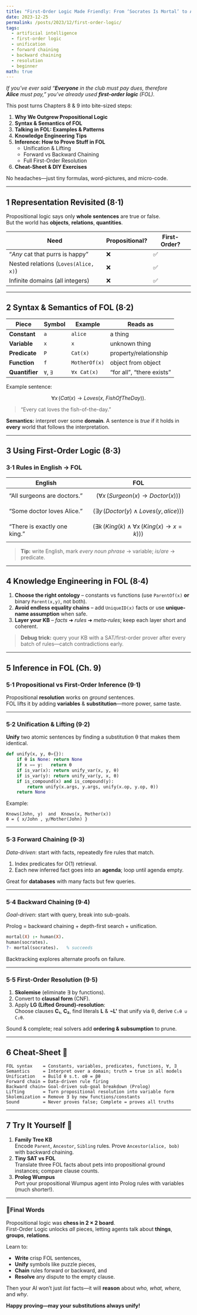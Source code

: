 ```yaml
---
title: "First-Order Logic Made Friendly: From ‘Socrates Is Mortal’ to Automatic Proofs"
date: 2023-12-25
permalink: /posts/2023/12/first-order-logic/
tags:
  - artificial intelligence
  - first-order logic
  - unification
  - forward chaining
  - backward chaining
  - resolution
  - beginner
math: true
---
```


*If you’ve ever said “**Everyone** in the club must pay dues, therefore  
**Alice** must pay,” you’ve already used **first-order logic** (FOL).*

This post turns Chapters 8 & 9 into bite-sized steps:

1. **Why We Outgrew Propositional Logic**
2. **Syntax & Semantics of FOL**
3. **Talking in FOL: Examples & Patterns**
4. **Knowledge Engineering Tips**
5. **Inference: How to Prove Stuff in FOL**
    * Unification & Lifting
    * Forward vs Backward Chaining
    * Full First-Order Resolution
6. **Cheat-Sheet & DIY Exercises**

No headaches—just tiny formulas, word-pictures, and micro-code.

---

## 1 Representation Revisited (8·1)

Propositional logic says only **whole sentences** are true or false.  
But the world has **objects**, **relations**, **quantities**.

| Need                                 | Propositional? | First-Order? |
|--------------------------------------|----------------|--------------|
| “*Any* cat that purrs is happy”      | ❌              | ✅️           |
| Nested relations (`Loves(Alice, x)`) | ❌              | ✅️           |
| Infinite domains (all integers)      | ❌              | ✅️           |

---

## 2 Syntax & Semantics of FOL (8·2)

| Piece          | Symbol   | Example       | Reads as                  |
|----------------|----------|---------------|---------------------------|
| **Constant**   | `a`      | `alice`       | a thing                   |
| **Variable**   | `x`      | `x`           | unknown thing             |
| **Predicate**  | `P`      | `Cat(x)`      | property/relationship     |
| **Function**   | `f`      | `MotherOf(x)` | object from object        |
| **Quantifier** | `∀`, `∃` | `∀x Cat(x)`   | “for all”, “there exists” |

Example sentence:

$$
\forall x \, (Cat(x) \rightarrow Loves(x,\;FishOfTheDay)).
$$

> “Every cat loves the fish-of-the-day.”

**Semantics:** interpret over some **domain**. A sentence is *true* if it holds in **every** world that follows the
interpretation.

---

## 3 Using First-Order Logic (8·3)

### 3·1 Rules in English → FOL

| English                      | FOL                                                                        |
|------------------------------|----------------------------------------------------------------------------|
| “All surgeons are doctors.”  | $$ ( \forall x\, (Surgeon(x) \rightarrow Doctor(x)) ) $$                   |
| “Some doctor loves Alice.”   | $$ ( \exists y\, (Doctor(y) \land Loves(y,\,alice)) ) $$                   |
| “There is exactly one king.” | $$ ( \exists k\, (King(k) \land \forall x \,(King(x)\rightarrow x=k)) ) $$ |

> **Tip:** write English, mark *every noun phrase* → variable; *is/are* → predicate.

---

## 4 Knowledge Engineering in FOL (8·4)

1. **Choose the right ontology** – constants vs functions (use `ParentOf(x)` **or** binary `Parent(x,y)`, not both).
2. **Avoid endless equality chains** – add `UniqueID(x)` facts or use **unique-name assumption** when safe.
3. **Layer your KB** – *facts* ➜ *rules* ➜ *meta-rules*; keep each layer short and coherent.

> **Debug trick:** query your KB with a SAT/first-order prover after every batch of rules—catch contradictions early.

---

## 5 Inference in FOL (Ch. 9)

### 5·1 Propositional vs First-Order Inference (9·1)

Propositional **resolution** works on *ground* sentences.  
FOL lifts it by adding **variables** & **substitution**—more power, same taste.

---

### 5·2 Unification & Lifting (9·2)

**Unify** two atomic sentences by finding a substitution θ that makes them identical.

```python
def unify(x, y, θ={}):
    if θ is None: return None
    if x == y:   return θ
    if is_var(x): return unify_var(x, y, θ)
    if is_var(y): return unify_var(y, x, θ)
    if is_compound(x) and is_compound(y):
        return unify(x.args, y.args, unify(x.op, y.op, θ))
    return None
```

Example:

```
Knows(John, y)  and  Knows(x, Mother(x))
θ = { x/John , y/Mother(John) }
```

---

### 5·3 Forward Chaining (9·3)

*Data-driven*: start with facts, repeatedly fire rules that match.

1. Index predicates for O(1) retrieval.
2. Each new inferred fact goes into an **agenda**; loop until agenda empty.

Great for **databases** with many facts but few queries.

---

### 5·4 Backward Chaining (9·4)

*Goal-driven*: start with query, break into sub-goals.

Prolog = backward chaining + depth-first search + unification.

```prolog
mortal(X) :- human(X).
human(socrates).
?- mortal(socrates).   % succeeds
```

Backtracking explores alternate proofs on failure.

---

### 5·5 First-Order Resolution (9·5)

1. **Skolemise** (eliminate ∃ by functions).
2. Convert to **clausal form** (CNF).
3. Apply **LG (Lifted Ground)-resolution**:  
   Choose clauses **C₁**, **C₂**, find literals **L** & **¬L'** that unify via θ, derive `C₁θ ∪ C₂θ`.

Sound & complete; real solvers add **ordering & subsumption** to prune.

---

## 6 Cheat-Sheet 🧾

```
FOL syntax    = Constants, variables, predicates, functions, ∀, ∃
Semantics     = Interpret over a domain; truth = true in all models
Unification   = Build θ s.t. αθ = βθ
Forward chain = Data-driven rule firing
Backward chain= Goal-driven sub-goal breakdown (Prolog)
Lifting       = Turn propositional resolution into variable form
Skolemization = Remove ∃ by new functions/constants
Sound         = Never proves false; Complete = proves all truths
```

---

## 7 Try It Yourself 🧪

1. **Family Tree KB**  
   Encode `Parent`, `Ancestor`, `Sibling` rules. Prove `Ancestor(alice, bob)` with backward chaining.
2. **Tiny SAT vs FOL**  
   Translate three FOL facts about pets into propositional ground instances; compare clause counts.
3. **Prolog Wumpus**  
   Port your propositional Wumpus agent into Prolog rules with variables (much shorter!).

---

### 🚀Final Words

Propositional logic was **chess in 2 × 2 board**.  
First-Order Logic unlocks *all* pieces, letting agents talk about **things**, **groups**, **relations**.

Learn to:

- **Write** crisp FOL sentences,
- **Unify** symbols like puzzle pieces,
- **Chain** rules forward or backward, and
- **Resolve** any dispute to the empty clause.

Then your AI won’t just *list* facts—it will **reason** about *who, what, where,* and *why*.

**Happy proving—may your substitutions always unify!**